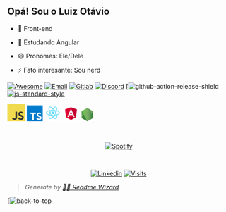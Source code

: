 ## Opá! Sou o Luiz Otávio

- 🔭 Front-end
  
- 🌱 Estudando Angular
   
- 😄 Pronomes: Ele/Dele
  
- ⚡ Fato interesante: Sou nerd
  

 [![Awesome](https://cdn.rawgit.com/sindresorhus/awesome/d7305f38d29fed78fa85652e3a63e154dd8e8829/media/badge.svg)](https://github.com/sindresorhus/awesome) [![Email][email-badge]][email-link] [![Gitlab][gitlab-badge]][gitlab-link] [![Discord][discord-badge]][discord-link] [![github-action-release-shield](https://img.shields.io/github/actions/workflow/status/lobehub/lobe-readme-wizard/release.yml?label=release&labelColor=black&logo=githubactions&logoColor=white&style=flat-square)  [![js-standard-style](https://img.shields.io/badge/code%20style-standard-brightgreen.svg?style=flat)](https://github.com/feross/standard)

[discord-shield]: https://img.shields.io/discord/1127171173982154893?color=5865F2&label=discord&labelColor=black&logo=discord&logoColor=white&style=flat-square
[github-action-release-link]: https://github.com/lobehub/lobe-readme-wizard/actions/workflows/release.yml
[email-badge]: https://img.shields.io/badge/-contatoluizotavosz@gmail.com-c14438?style=flat-square&logo=gmail&logoColor=white&link=mailto:contatoluizotavosz@gmail.com
[email-link]: mailto:contatoluizotavosz@gmail.com

[gitlab-badge]: https://img.shields.io/badge/-GitLab-292961?style=flat-square&logo=gitlab&logoColor=white
[gitlab-link]: https://gitlab.com/mondeja

[discord-badge]: https://img.shields.io/badge/-Discord-5865F2?style=flat-square&logo=discord&logoColor=white
[discord-link]: https://discord.com/users/mondeja.

[codespaces-link]: https://codespaces.new/lobehub/lobe-readme-wizard

<code><img height="40" alt="javascript" src="https://raw.githubusercontent.com/github/explore/80688e429a7d4ef2fca1e82350fe8e3517d3494d/topics/javascript/javascript.png"></code>
<code><img height="36" alt="typescript" src="https://raw.githubusercontent.com/github/explore/80688e429a7d4ef2fca1e82350fe8e3517d3494d/topics/typescript/typescript.png"></code>
<code><img height="38" alt="react" src="https://raw.githubusercontent.com/github/explore/80688e429a7d4ef2fca1e82350fe8e3517d3494d/topics/react/react.png"></code>
<code><img height="36" alt="angular" src="https://raw.githubusercontent.com/github/explore/5c058a388828bb5fde0bcafd4bc867b5bb3f26f3/topics/angular/angular.png"></code>
<code><img height="30" alt="nodejs" src="https://raw.githubusercontent.com/github/explore/80688e429a7d4ef2fca1e82350fe8e3517d3494d/topics/nodejs/nodejs.png"></code>    

&nbsp;<div align="center">
  [![Spotify](https://novatorem.vercel.app/api/spotify?background_color=0d1117&border_color=ffffff)](https://open.spotify.com/user/zeusot)
</div>

&nbsp;<div align="center">
  [![Linkedin](https://img.shields.io/badge/linked-in-369?style=flat-square&logo=linkedin&logoColor=white&color=blue)](https://www.linkedin.com/in/luiz-otávio-745538270/)
  [![Visits](https://komarev.com/ghpvc/?username=novatorem&logo=GitHub&label=github%20visits&color=336699&logoColor=white&style=flat-square)](https://github.com/0Tavinn)
</div>



> _Generate by [🧙‍♂️ Readme Wizard](https://github.com/lobehub/lobe-readme-wizard 'Generate lobe style product README by MAGIC')_

[![back-to-top](https://img.shields.io/badge/-BACK_TO_TOP-black?style=flat-square)


